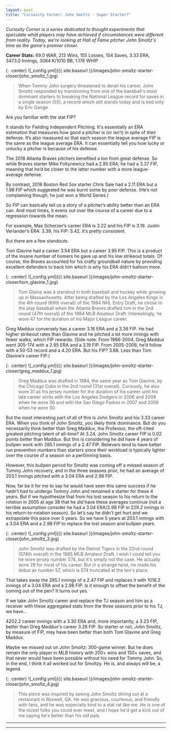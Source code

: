```yaml
---
layout: post
title: "Curiosity Corner: John Smoltz - Super Starter?"
---
```


_Curiosity Corner is a series dedicated to thought experiments that speculate what players may have achieved if circumstances were different from reality. Today, we're looking at Hall of Fame pitcher John Smoltz's time as the game's premier closer._  

__Career Stats:__ 69.0 WAR, 213 Wins, 155 Losses, 154 Saves, 3.33 ERA, 3473.0 Innings, 3084 K/1010 BB, 1.176 WHIP 
  
  
{: .center} 
![_config.yml]({{ site.baseurl }}/images/john-smoltz-starter-closer/john_smoltz_1.jpg)
> When Tommy John surgery threatened to derail his career, John Smoltz responded by transtioning from one of the baseball's most dominant starters to breaking the National League record for saves in a single season (55), a record which still stands today and is tied only by Eric Gange.

Are you familiar with the stat FIP? 

It stands for Fielding Independent Pitching. It's essentially an ERA estimation that measures how good a pitcher is (or isn’t) in spite of their defense. It’s also measured so that each season the league average FIP is the same as the league average ERA. It can essentially tell you how lucky or unlucky a pitcher is because of his defense. 

The 2018 Atlanta Braves pitchers benefited a ton from great defense. So while Braves starter Mike Foltynewicz had a 2.85 ERA, he had a 3.37 FIP, meaning that he’d be closer to the latter number with a more league-average defense. 

By contrast, 2018 Boston Red Sox starter Chris Sale had a 2.11 ERA but a 1.98 FIP which suggested he was burnt some by poor defense. (He’s not complaining though; he just won a World Series.)

So FIP can basically tell us a story of a pitcher’s ability better than an ERA can. And most times, it evens out over the course of a career due to a regression towards the mean. 

For example, Max Scherzer’s career ERA is 3.22 and his FIP is 3.19. Justin Verlander’s ERA: 3.39, his FIP: 3.42. It’s pretty consistent.

But there are a few standouts.

Tom Glavine had a career 3.54 ERA but a career 3.95 FIP. This is a product of the insane number of homers he gave up and his low strikeout totals. Of course, the Braves accounted for his crafty groundball nature by providing excellent defenders to back him which is why his ERA didn’t balloon more. 

{: .center} 
![_config.yml]({{ site.baseurl }}/images/john-smoltz-starter-closer/tom_glavine_1.jpg)
> Tom Glaine was a standout in both baseball and hockey while growing up in Massachusetts. After being drafted by the Los Angeles Kings in the 4th round (69th overall) of the 1984 NHL Entry Draft, he chose to the play baseball when the Atlanta Braves drafted him in the 2nd round (47th overall) of the 1984 MLB Amateur Draft. Interestingly, he wore 47 for the duration of his Major League career.

Greg Maddux conversely has a career 3.16 ERA and a 3.36 FIP. He had higher strikeout rates than Glavine and he pitched a lot more innings with fewer walks, which FIP rewards. (Side note: From 1986-2004, Greg Maddux went 305-174 with a 2.95 ERA and a 3.19 FIP. From 2005-2008, he’d follow with a 50-53 record and a 4.20 ERA. But his FIP? 3.88. Less than Tom Glavine’s career FIP.)

{: .center} 
![_config.yml]({{ site.baseurl }}/images/john-smoltz-starter-closer/greg_maddux_1.jpg)
> Greg Maddux was drafted in 1984, the same year as Tom Glavine, by the Chicago Cubs in the 2nd round (31st overall). Curiously, he also wore 31 as his jersey number for the duration of his career until his late career stints with the Los Angeles Dodgers in 2006 and 2008 when he wore 36 and with the San Diego Padres in 2007 and 2008 when he wore 30.

But the most interesting part of all of this is John Smoltz and his 3.33 career ERA. When you think of John Smoltz, you likely think dominance. But do you necessarily think better than Greg Maddux, the Professor, the oft-cited greatest pitching talent of all-time? At 3.24, John Smoltz career FIP is 0.02 points better than Maddux. But this is considering he did have 4 years of bullpen work with 285.1 innings of a 2.47 FIP. Relievers tend to have better run prevention numbers than starters since their workload is typically lighter over the course of a season on a per0inning basis.

However, this bullpen period for Smoltz was coming off a missed season of Tommy John recovery, and in the three seasons prior, he had an average of 203.1 innings pitched with a 3.04 ERA and 2.98 FIP. 

Now, far be it for me to say he would have seen this same success if he hadn’t had to undergo Tommy John and remained a starter for these 4 years. But if we hypothesize that from his lost season to his return to the rotation in 2005 at age 38 that he _did_ have these averages continue (not a terrible assumption consider he had a 3.04 ERA/2.98 FIP in 229.2 innings in his return-to-rotation season). So let’s say he didn’t get hurt and we extrapolate this pace over 5 years. So we have 5 years at 203.1 innings with a 3.04 ERA and a 2.98 FIP to replace the lost season and bullpen years.

{: .center} 
![_config.yml]({{ site.baseurl }}/images/john-smoltz-starter-closer/john_smoltz_3.jpg)
> John Smoltz was drafted by the Detroit Tigers in the 22nd round (574th overall) in the 1985 MLB Amateur Draft. I wish I could tell you he wore jersey number 574, but it's simply not the case. He actually wore 29 for most of his career. But in a strange twist, he made his debut as number 57, which is 574 truncated at the ten's place.

That takes away the 285.1 innings of a 2.47 FIP and replaces it with 1016.2 innings of a 3.04 ERA and a 2.98 FIP. Is it enough to offset the benefit of the coming out of the pen? It turns out yes.

If we take John Smoltz career and replace the TJ season and him as a receiver with these aggregated stats from the three seasons prior to his TJ, we have…

4202.2 career innings with a 3.30 ERA and, more importantly, a 3.23 FIP, better than Greg Maddux's career 3.26 FIP. So starter or not, John Smoltz, by measure of FIP, may have been better than both Tom Glavine and Greg Maddux.

Maybe we missed out on John Smoltz: 300-game winner. But he does remain the only player in MLB history with 200+ wins and 150+ saves, and that never would have been possible without his need for Tommy John. So, in the end, I think it all worked out for Smoltzy. He is, and always will be, a legend.

{: .center} 
![_config.yml]({{ site.baseurl }}/images/john-smoltz-starter-closer/john_smoltz_4.jpg)
> This piece was inspired by seeing John Smoltz dining out at a restaurant in Roswell, GA. He was gracious, courteous, and friendly with fans, and he was especially kind to a stat rat like me. He is one of the nicest folks you could ever meet, and I hope he'd get a kick out of me saying he's better than his old pals.

---
***

